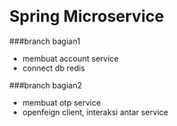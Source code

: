 # Spring Microservice

###branch bagian1
- membuat account service
- connect db redis

###branch bagian2
- membuat otp service
- openfeign client, interaksi antar service 